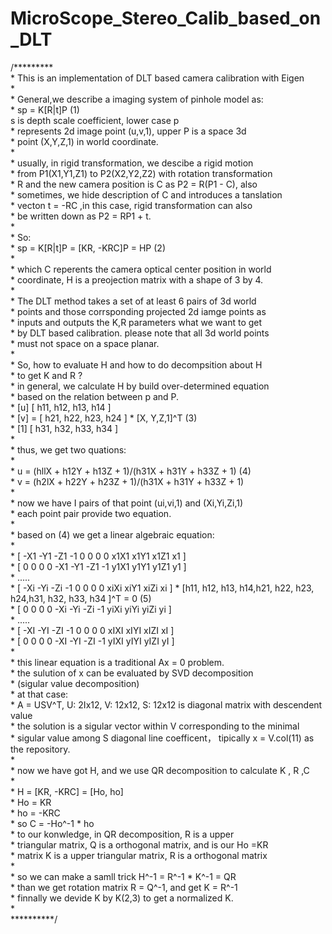 # MicroScope_Stereo_Calib_based_on_DLT
 /*********  
 	* This is an implementation of DLT based camera calibration with Eigen  
 	*  
 	* General,we describe a imaging system of pinhole model as:  
 	*             sp = K[R|t]P (1)  
     s is depth scale coefficient, lower case p     
 	* represents 2d image point (u,v,1), upper P is a space 3d  
 	* point (X,Y,Z,1)  in world coordinate.    
 	*  
 	* usually, in rigid transformation, we descibe a rigid motion  
 	* from P1(X1,Y1,Z1) to P2(X2,Y2,Z2) with rotation transformation  
 	* R and the new camera position is C as P2 = R(P1 - C), also  
 	* sometimes, we hide description of C and introduces a tanslation  
 	* vecton t = -RC ,in this case, rigid transformation can also  
 	* be written down as P2 = RP1 + t.  
 	*  
 	* So:  
 	*     sp = K[R|t]P = [KR, -KRC]P = HP  (2)  
 	*  
 	* which C reperents the camera optical center position in world  
 	* coordinate, H is a preojection matrix with a shape of 3 by 4.  
 	*  
 	* The DLT method takes a set of at least 6 pairs of 3d world  
 	* points and those corrsponding projected 2d iamge points as  
 	* inputs and outputs the K,R parameters what we want to get  
 	* by DLT based calibration. please note that all 3d world points  
 	* must not space on a space planar.  
 	*  
 	* So, how to evaluate H and how to do decompsition about H  
 	* to get K and R ?  
 	* in general, we calculate H by build over-determined equation  
 	* based on the relation between p and P.  
 	* [u]    [ h11, h12, h13, h14 ]  
 	* [v] =  [ h21, h22, h23, h24 ] * [X, Y,Z,1]^T   (3)      
 	* [1]    [ h31, h32, h33, h34 ]  
 	*  
 	* thus, we get two quations:  
 	*  
 	* u = (hllX + h12Y + h13Z + 1)/(h31X + h31Y + h33Z + 1)      (4)     
 	* v = (h2lX + h22Y + h23Z + 1)/(h31X + h31Y + h33Z + 1)  
 	*  
 	* now we have I pairs of that point (ui,vi,1) and (Xi,Yi,Zi,1)  
 	* each point pair provide two equation.  
 	*  
 	* based on (4) we get a linear algebraic equation:  
 	*  
 	* [ -X1 -Y1 -Z1 -1 0 0 0 0 x1X1 x1Y1 x1Z1 x1 ]  
 	* [ 0 0 0 0 -X1 -Y1 -Z1 -1 y1X1 y1Y1 y1Z1 y1 ]  
 	*                      .....  
 	* [ -Xi -Yi -Zi -1 0 0 0 0 xiXi xiY1 xiZi xi ]    * [h11, h12, h13, h14,h21, h22, h23, h24,h31, h32, h33, h34 ]^T = 0 (5)  
 	* [ 0 0 0 0 -Xi -Yi -Zi -1 yiXi yiYi yiZi yi ]  
 	*                     .....  
 	* [ -XI -YI -ZI -1 0 0 0 0 xIXI xIYI xIZI xI ]  
 	* [ 0 0 0 0 -XI -YI -ZI -1 yIXI yIYI yIZI yI ]  
 	*  
 	* this linear equation is a traditional Ax = 0 problem.  
 	* the sulution of x can be evaluated by SVD decomposition  
 	* (sigular value decomposition)  
 	* at that case:  
 	* A = USV^T, U: 2Ix12, V: 12x12, S: 12x12 is diagonal matrix with descendent value  
 	* the solution is a sigular vector within V corresponding to the minimal  
 	* sigular value among S diagonal line coefficent， tipically x = V.col(11) as the repository.  
 	*  
 	* now we have got H, and we use QR decomposition to calculate K , R ,C  
 	*  
 	* H = [KR, -KRC] = [Ho, ho]  
 	* Ho = KR  
 	* ho = -KRC  
 	* so C = -Ho^-1 * ho  
 	* to our konwledge, in QR decomposition, R is a upper  
 	* triangular matrix, Q is a orthogonal matrix, and is our Ho =KR  
 	* matrix K is a upper triangular matrix, R is a orthogonal matrix  
 	*  
 	* so  we can make a samll trick H^-1 = R^-1 * K^-1 = QR  
 	* than we get rotation matrix R = Q^-1, and get K = R^-1  
 	* finnally we devide K by K(2,3) to get a normalized K.  
 	*  
**********/  
